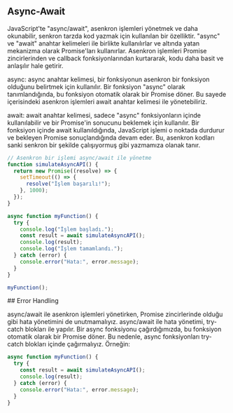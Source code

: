 ## Async-Await

JavaScript'te "async/await", asenkron işlemleri yönetmek ve daha okunabilir, senkron tarzda kod yazmak için kullanılan bir özelliktir. "async" ve "await" anahtar kelimeleri ile birlikte kullanılırlar ve altında yatan mekanizma olarak Promise'ları kullanırlar. Asenkron işlemleri Promise zincirlerinden ve callback fonksiyonlarından kurtararak, kodu daha basit ve anlaşılır hale getirir.

async: async anahtar kelimesi, bir fonksiyonun asenkron bir fonksiyon olduğunu belirtmek için kullanılır. Bir fonksiyon "async" olarak tanımlandığında, bu fonksiyon otomatik olarak bir Promise döner. Bu sayede içerisindeki asenkron işlemleri await anahtar kelimesi ile yönetebiliriz.

await: await anahtar kelimesi, sadece "async" fonksiyonların içinde kullanılabilir ve bir Promise'in sonucunu beklemek için kullanılır. Bir fonksiyon içinde await kullanıldığında, JavaScript işlemi o noktada durdurur ve bekleyen Promise sonuçlandığında devam eder. Bu, asenkron kodları sanki senkron bir şekilde çalışıyormuş gibi yazmamıza olanak tanır.

```js
// Asenkron bir işlemi async/await ile yönetme
function simulateAsyncAPI() {
  return new Promise((resolve) => {
    setTimeout(() => {
      resolve("İşlem başarılı!");
    }, 1000);
  });
}

async function myFunction() {
  try {
    console.log("İşlem başladı.");
    const result = await simulateAsyncAPI();
    console.log(result);
    console.log("İşlem tamamlandı.");
  } catch (error) {
    console.error("Hata:", error.message);
  }
}

myFunction();
```

## Error Handling

async/await ile asenkron işlemleri yönetirken, Promise zincirlerinde olduğu gibi hata yönetimini de unutmamalıyız. async/await ile hata yönetimi, try-catch blokları ile yapılır. Bir async fonksiyonu çağırdığımızda, bu fonksiyon otomatik olarak bir Promise döner. Bu nedenle, async fonksiyonları try-catch blokları içinde çağırmalıyız. Örneğin:

```js
async function myFunction() {
  try {
    const result = await simulateAsyncAPI();
    console.log(result);
  } catch (error) {
    console.error("Hata:", error.message);
  }
}
```


